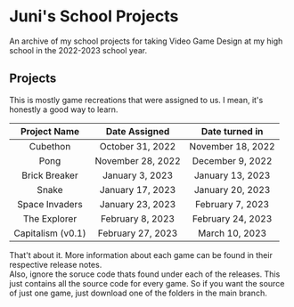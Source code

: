 # Juni's School Projects

An archive of my school projects for taking Video Game Design at my high school in the 2022-2023 school year.

## Projects
This is mostly game recreations that were assigned to us. I mean, it's honestly a good way to learn.

| Project Name | Date Assigned | Date turned in |
|:-:|:-:|:-:|
|Cubethon|October 31, 2022|November 18, 2022|
|Pong|November 28, 2022|December 9, 2022|
|Brick Breaker|January 3, 2023|January 13, 2023|
|Snake|January 17, 2023|January 20, 2023|
|Space Invaders|January 23, 2023|February 7, 2023|
|The Explorer|February 8, 2023| February 24, 2023|
|Capitalism (v0.1)|February 27, 2023| March 10, 2023|

That't about it. More information about each game can be found in their respective release notes.\
Also, ignore the soruce code thats found under each of the releases. This just contains all the source code for every game. So if you want the source of just one game, just download one of the folders in the main branch.
